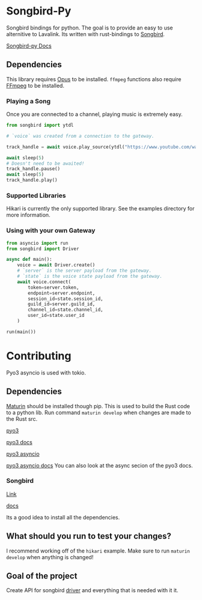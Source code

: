 # Songbird-Py
Songbird bindings for python. The goal is to provide an easy to use alternitive to Lavalink.
Its written with rust-bindings to [Songbird](https://github.com/serenity-rs/songbird).

[Songbird-py Docs](https://songbird-py.readthedocs.io/en/latest/)

## Dependencies
This library requires [Opus](https://www.opus-codec.org/) to be installed. `ffmpeg` functions also require [FFmpeg](https://ffmpeg.org/) to be installed.

### Playing a Song
Once you are connected to a channel, playing music is extremely easy.

```python
from songbird import ytdl

# `voice` was created from a connection to the gateway.

track_handle = await voice.play_source(ytdl("https://www.youtube.com/watch?v=r25MAkzkTF4"))

await sleep(5)
# Doesn't need to be awaited!
track_handle.pause()
await sleep(5)
track_handle.play()
```

### Supported Libraries
Hikari is currently the only supported library. See the examples directory for more information.

### Using with your own Gateway
```python
from asyncio import run
from songbird import Driver

async def main():
    voice = await Driver.create()
    # `server` is the server payload from the gateway.
    # `state` is the voice state payload from the gateway.
    await voice.connect(
        token=server.token,
        endpoint=server.endpoint,
        session_id=state.session_id,
        guild_id=server.guild_id,
        channel_id=state.channel_id,
        user_id=state.user_id
    )

run(main())
```

# Contributing
Pyo3 asyncio is used with tokio.

## Dependencies
[Maturin](https://github.com/PyO3/maturin) should be installed though pip. This is used to build the Rust code to a python lib.
Run command `maturin develop` when changes are made to the Rust src.

[pyo3](https://github.com/PyO3/pyo3)

[pyo3 docs](https://pyo3.rs/v0.15.1/)

[pyo3 asyncio](https://github.com/awestlake87/pyo3-asyncio)

[pyo3 asyncio docs](https://docs.rs/pyo3-asyncio/0.13.4/pyo3_asyncio/) You can also look at the async secion of the pyo3 docs.

### Songbird
[Link](https://github.com/serenity-rs/songbird)

[docs](https://serenity-rs.github.io/songbird/current/songbird/index.html)

Its a good idea to install all the dependencies.

## What should you run to test your changes?
I recommend working off of the `hikari` example. Make sure to run `maturin develop` when anything is changed!

## Goal of the project
Create API for songbird [driver](https://serenity-rs.github.io/songbird/current/songbird/driver/struct.Driver.html) and everything that is needed with it it.
